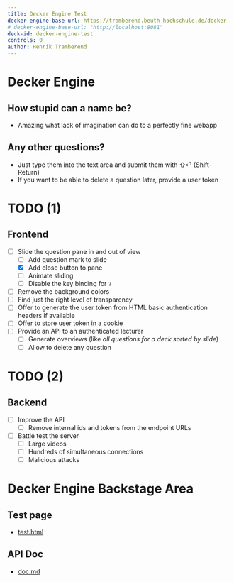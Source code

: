 ```yaml
---
title: Decker Engine Test
decker-engine-base-url: https://tramberend.beuth-hochschule.de/decker
# decker-engine-base-url: "http://localhost:8081"
deck-id: decker-engine-test
controls: 0
author: Henrik Tramberend
---
```


# Decker Engine

## How stupid can a name be?

-   Amazing what lack of imagination can do to a perfectly fine webapp

## Any other questions?

-   Just type them into the text area and submit them with ⇧⏎
    (Shift-Return)
-   If you want to be able to delete a question later, provide a user
    token

# TODO (1)

## Frontend

-   [ ] Slide the question pane in and out of view
    -   [ ] Add question mark to slide
    -   [x] Add close button to pane
    -   [ ] Animate sliding
    -   [ ] Disable the key binding for `?`
-   [ ] Remove the background colors
-   [ ] Find just the right level of transparency
-   [ ] Offer to generate the user token from HTML basic authentication
    headers if available
-   [ ] Offer to store user token in a cookie
-   [ ] Provide an API to an authenticated lecturer
    -   [ ] Generate overviews (like *all questions for a deck sorted by
        slide*)
    -   [ ] Allow to delete any question

# TODO (2)

## Backend

-   [ ] Improve the API
    -   [ ] Remove internal ids and tokens from the endpoint URLs
-   [ ] Battle test the server
    -   [ ] Large videos
    -   [ ] Hundreds of simultaneous connections
    -   [ ] Malicious attacks

# Decker Engine Backstage Area

## Test page

-   [test.html](https://tramberend.beuth-hochschule.de/decker/test.html)

## API Doc

-   [doc.md](https://tramberend.beuth-hochschule.de/decker/doc.md)

